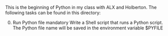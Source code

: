This is the beginning of Python in my class with ALX and Holberton. The following tasks can be found in this directory:

0. Run Python file mandatory Write a Shell script that runs a Python script.
The Python file name will be saved in the environment variable $PYFILE

